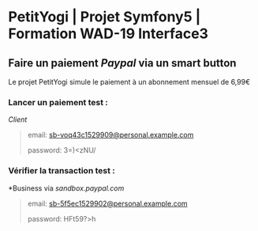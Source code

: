 # PetitYogi | Projet Symfony5 | Formation WAD-19 Interface3

## Faire un paiement _Paypal_ via un smart button 

Le projet PetitYogi simule le paiement à un abonnement mensuel de 6,99€

### Lancer un paiement test :
*Client*
>email: sb-voq43c1529909@personal.example.com
>
>password: 3=)<zNU/


### Vérifier la transaction test :
*Business via _sandbox.paypal.com_
>email: sb-5f5ec1529902@personal.example.com
>
>password: HFt59?>h


